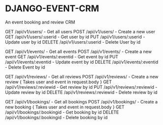 # DJANGO-EVENT-CRM
An event booking and review CRM

GET /api/v1/users/  - Get all users
POST /api/v1/users/  - Create a new user
GET  /api/v1/users/:userid - Get user by id
PUT  /api/v1/users/:userid - Update user by id
DELETE  /api/v1/users/:userid - Delete User by id

GET /api/v1/events/  - Get all events
POST /api/v1/events/  - Create a new event
GET  /api/v1/events/:eventid - Get event by id
PUT  /api/v1/events/:eventid - Update event by id
DELETE  /api/v1/events/:eventid - Delete Event by id

GET /api/v1/reviews/  - Get all reviews
POST /api/v1/reviews/  - Create a new review { Takes user and event in request.body }
GET  /api/v1/reviews/:reviewid - Get review by id
PUT  /api/v1/reviews/:reviewid - Update review by id
DELETE  /api/v1/reviews/:reviewid - Delete review by id

GET /api/v1/bookings/  - Get all bookings
POST /api/v1/bookings/  - Create a new booking { Takes user and event in request.body }
GET  /api/v1/bookings/:bookingid - Get booking by id
DELETE  /api/v1/bookings/:bookingid - Delete booking by id
